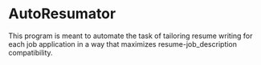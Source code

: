 # AutoResumator
This program is meant to automate the task of tailoring resume writing for each job application in a way that maximizes resume-job_description compatibility. 
